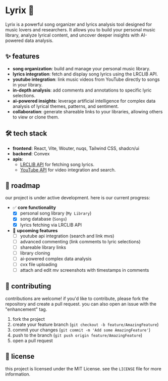 # Lyrix 🎵

Lyrix is a powerful song organizer and lyrics analysis tool designed for music lovers and researchers. It allows you to build your personal music library, analyze lyrical content, and uncover deeper insights with AI-powered data analysis.

## ✨ features

* **song organization**: build and manage your personal music library.
* **lyrics integration**: fetch and display song lyrics using the LRCLIB API.
* **youtube integration**: link music videos from YouTube directly to songs in your library.
* **in-depth analysis**: add comments and annotations to specific lyric selections.
* **ai-powered insights**: leverage artificial intelligence for complex data analysis of lyrical themes, patterns, and sentiment.
* **collaboration**: generate shareable links to your libraries, allowing others to view or clone them.

## 🛠️ tech stack

* **frontend**: React, Vite, Wouter, nuqs, Tailwind CSS, shadcn/ui
* **backend**: Convex
* **apis**:
    * [LRCLIB API](https://lrclib.net/api-docs) for fetching song lyrics.
    * [YouTube API](https://developers.google.com/youtube/v3) for video integration and search.

## 🚀 roadmap

our project is under active development. here is our current progress:

* ✅ **core functionality**
    * [x] personal song library (`My Library`)
    * [x] song database (`Songs`)
    * [x] lyrics fetching via LRCLIB API
* 📝 **upcoming features**
    * [ ] youtube api integration (search and link mvs)
    * [ ] advanced commenting (link comments to lyric selections)
    * [ ] shareable library links
    * [ ] library cloning
    * [ ] ai-powered complex data analysis
    * [ ] cvx file uploading
    * [ ] attach and edit mv screenshots with timestamps in comments

## 🤝 contributing

contributions are welcome! if you'd like to contribute, please fork the repository and create a pull request. you can also open an issue with the "enhancement" tag.

1.  fork the project
2.  create your feature branch (`git checkout -b feature/AmazingFeature`)
3.  commit your changes (`git commit -m 'Add some AmazingFeature'`)
4.  push to the branch (`git push origin feature/AmazingFeature`)
5.  open a pull request

## 📄 license

this project is licensed under the MIT License. see the `LICENSE` file for more information.

